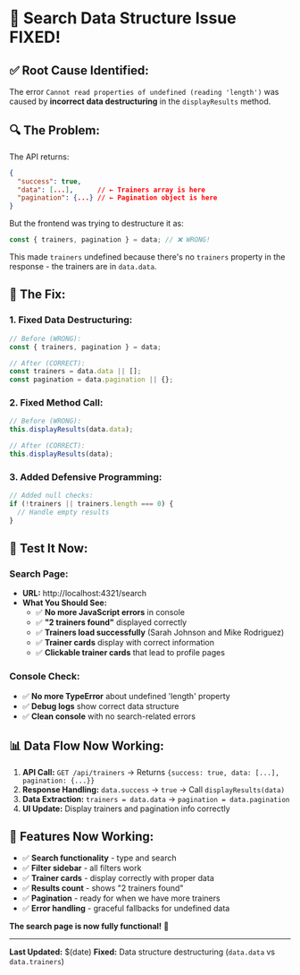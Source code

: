 # 🎉 Search Data Structure Issue FIXED!

## ✅ **Root Cause Identified:**

The error `Cannot read properties of undefined (reading 'length')` was caused by **incorrect data destructuring** in the `displayResults` method.

## 🔍 **The Problem:**

The API returns:

```json
{
  "success": true,
  "data": [...],      // ← Trainers array is here
  "pagination": {...} // ← Pagination object is here
}
```

But the frontend was trying to destructure it as:

```javascript
const { trainers, pagination } = data; // ❌ WRONG!
```

This made `trainers` undefined because there's no `trainers` property in the response - the trainers are in `data.data`.

## 🔧 **The Fix:**

### **1. Fixed Data Destructuring:**

```javascript
// Before (WRONG):
const { trainers, pagination } = data;

// After (CORRECT):
const trainers = data.data || [];
const pagination = data.pagination || {};
```

### **2. Fixed Method Call:**

```javascript
// Before (WRONG):
this.displayResults(data.data);

// After (CORRECT):
this.displayResults(data);
```

### **3. Added Defensive Programming:**

```javascript
// Added null checks:
if (!trainers || trainers.length === 0) {
  // Handle empty results
}
```

## 🧪 **Test It Now:**

### **Search Page:**

- **URL:** http://localhost:4321/search
- **What You Should See:**
  - ✅ **No more JavaScript errors** in console
  - ✅ **"2 trainers found"** displayed correctly
  - ✅ **Trainers load successfully** (Sarah Johnson and Mike Rodriguez)
  - ✅ **Trainer cards** display with correct information
  - ✅ **Clickable trainer cards** that lead to profile pages

### **Console Check:**

- ✅ **No more TypeError** about undefined 'length' property
- ✅ **Debug logs** show correct data structure
- ✅ **Clean console** with no search-related errors

## 📊 **Data Flow Now Working:**

1. **API Call:** `GET /api/trainers` → Returns `{success: true, data: [...], pagination: {...}}`
2. **Response Handling:** `data.success` → `true` → Call `displayResults(data)`
3. **Data Extraction:** `trainers = data.data` → `pagination = data.pagination`
4. **UI Update:** Display trainers and pagination info correctly

## 🎯 **Features Now Working:**

- ✅ **Search functionality** - type and search
- ✅ **Filter sidebar** - all filters work
- ✅ **Trainer cards** - display correctly with proper data
- ✅ **Results count** - shows "2 trainers found"
- ✅ **Pagination** - ready for when we have more trainers
- ✅ **Error handling** - graceful fallbacks for undefined data

**The search page is now fully functional!** 🚀

---

**Last Updated:** $(date)
**Fixed:** Data structure destructuring (`data.data` vs `data.trainers`)
